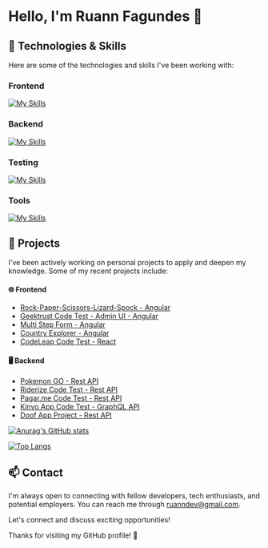 # Hello, I'm Ruann Fagundes 👋

## 🔧 Technologies & Skills

Here are some of the technologies and skills I've been working with:

### Frontend

[![My Skills](https://skillicons.dev/icons?i=angular,reactivex,tailwind,react,typescript)](https://skillicons.dev)

### Backend

[![My Skills](https://skillicons.dev/icons?i=nodejs,nestjs,prisma,mongodb,typescript)](https://skillicons.dev)

### Testing

[![My Skills](https://skillicons.dev/icons?i=jest)](https://skillicons.dev)

### Tools

[![My Skills](https://skillicons.dev/icons?i=git,github,vite,vscode,vercel)](https://skillicons.dev)



## 🌱 Projects

I've been actively working on personal projects to apply and deepen my knowledge. Some of my recent projects include:

#### 🌐 Frontend


- [Rock-Paper-Scissors-Lizard-Spock - Angular](https://github.com/RuannJS/rockpaper-game)
- [Geektrust Code Test - Admin UI - Angular](https://github.com/RuannJS/geektrust-adminui)
- [Multi Step Form - Angular](https://github.com/RuannJS/multistep-form) 
- [Country Explorer - Angular](https://github.com/RuannJS/country-api)
- [CodeLeap Code Test - React](https://github.com/RuannJS/codeleap-code-test)
  

#### 🖥️ Backend

- [Pokemon GO - Rest API](https://github.com/RuannJS/pokemon-api)
- [Riderize Code Test - Rest API ](https://github.com/RuannJS/riderize-backend-test)
- [Pagar.me Code Test - Rest API](https://github.com/RuannJS/pagarme-psp-test)
- [Kinvo App Code Test - GraphQL API](https://github.com/RuannJS/kinvo-backend-test)
- [Doof App Project - Rest API](https://github.com/RuannJS/doof-app)



[![Anurag's GitHub stats](https://github-readme-stats.vercel.app/api?username=ruannjs&theme=dark)](https://github.com/anuraghazra/github-readme-stats)


[![Top Langs](https://github-readme-stats.vercel.app/api/top-langs/?username=ruannjs&theme=dark)](https://github.com/anuraghazra/github-readme-stats)


## 📫 Contact

I'm always open to connecting with fellow developers, tech enthusiasts, and potential employers. You can reach me through ruanndev@gmail.com.

Let's connect and discuss exciting opportunities!

Thanks for visiting my GitHub profile! 🚀


